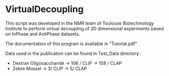 # VirtualDecoupling

This script was developed in the NMR team of Toulouse Biotechmology Institute to perform virtual decoupling of 2D dimensional experiments based on InPhase and AntiPhase datasets. 

The documentation of this program is available in "Tutorial.pdf"

Data used in the publication can be found in Test_Data directory: 
- Dextran Oligosaccharide 
	-> 106 / CLIP
	-> 108 / CLAP
- Zebre Mussel 
	-> 3/ CLIP
	-> 5/ CLAP
	
